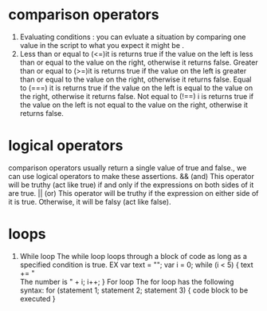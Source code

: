 # comparison operators 
1. Evaluating conditions :
you can evluate a situation by comparing one value in the script to what you expect it might be .
1. Less than or equal to (<=)it is returns true if the value on the left is less than or equal to the value on the right, otherwise it returns false.
Greater than or equal to (>=)it is  returns true if the value on the left is greater than or equal to the value on the right, otherwise it returns false.
Equal to (===) it is returns true if the value on the left is equal to the value on the right, otherwise it returns false.
Not equal to (!==) i is returns true if the value on the left is not equal to the value on the right, otherwise it returns false.
 # logical operators
 comparison operators usually return a single value of true and false., we can use logical operators to make these assertions.
&& (and) This operator will be truthy (act like true) if and only if the expressions on both sides of it are true.
|| (or) This operator will be truthy if the expression on either side of it is true. Otherwise, it will be falsy (act like false).
# loops
1. While loop
The while loop loops through a block of code as long as a specified condition is true.
EX var text = "";
var i = 0;
while (i < 5) {
  text += "<br>The number is " + i;
  i++;
}
For loop
The for loop has the following syntax:
for (statement 1; statement 2; statement 3) {
   code block to be executed
}
